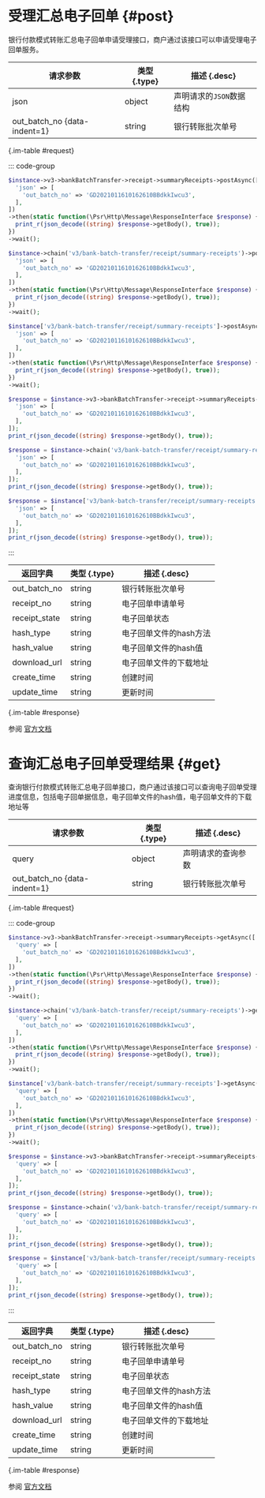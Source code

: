# 受理汇总电子回单 {#post}

银行付款模式转账汇总电子回单申请受理接口，商户通过该接口可以申请受理电子回单服务。

| 请求参数 | 类型 {.type} | 描述 {.desc}
| --- | --- | ---
| json | object | 声明请求的`JSON`数据结构
| out_batch_no {data-indent=1} | string | 银行转账批次单号

{.im-table #request}

::: code-group

```php [异步纯链式]
$instance->v3->bankBatchTransfer->receipt->summaryReceipts->postAsync([
  'json' => [
    'out_batch_no' => 'GD2021011610162610BBdkkIwcu3',
  ],
])
->then(static function(\Psr\Http\Message\ResponseInterface $response) {
  print_r(json_decode((string) $response->getBody(), true));
})
->wait();
```

```php [异步声明式]
$instance->chain('v3/bank-batch-transfer/receipt/summary-receipts')->postAsync([
  'json' => [
    'out_batch_no' => 'GD2021011610162610BBdkkIwcu3',
  ],
])
->then(static function(\Psr\Http\Message\ResponseInterface $response) {
  print_r(json_decode((string) $response->getBody(), true));
})
->wait();
```

```php [异步属性式]
$instance['v3/bank-batch-transfer/receipt/summary-receipts']->postAsync([
  'json' => [
    'out_batch_no' => 'GD2021011610162610BBdkkIwcu3',
  ],
])
->then(static function(\Psr\Http\Message\ResponseInterface $response) {
  print_r(json_decode((string) $response->getBody(), true));
})
->wait();
```

```php [同步纯链式]
$response = $instance->v3->bankBatchTransfer->receipt->summaryReceipts->post([
  'json' => [
    'out_batch_no' => 'GD2021011610162610BBdkkIwcu3',
  ],
]);
print_r(json_decode((string) $response->getBody(), true));
```

```php [同步声明式]
$response = $instance->chain('v3/bank-batch-transfer/receipt/summary-receipts')->post([
  'json' => [
    'out_batch_no' => 'GD2021011610162610BBdkkIwcu3',
  ],
]);
print_r(json_decode((string) $response->getBody(), true));
```

```php [同步属性式]
$response = $instance['v3/bank-batch-transfer/receipt/summary-receipts']->post([
  'json' => [
    'out_batch_no' => 'GD2021011610162610BBdkkIwcu3',
  ],
]);
print_r(json_decode((string) $response->getBody(), true));
```

:::

| 返回字典 | 类型 {.type} | 描述 {.desc}
| --- | --- | ---
| out_batch_no | string | 银行转账批次单号
| receipt_no | string | 电子回单申请单号
| receipt_state | string | 电子回单状态
| hash_type | string | 电子回单文件的hash方法
| hash_value | string | 电子回单文件的hash值
| download_url | string | 电子回单文件的下载地址
| create_time | string | 创建时间
| update_time | string | 更新时间

{.im-table #response}

参阅 [官方文档](https://pay.weixin.qq.com/wiki/doc/apiv3_partner/Offline/apis/chapter4_2_6.shtml)

# 查询汇总电子回单受理结果 {#get}

查询银行付款模式转账汇总电子回单接口，商户通过该接口可以查询电子回单受理进度信息，包括电子回单据信息，电子回单文件的hash值，电子回单文件的下载地址等

| 请求参数 | 类型 {.type} | 描述 {.desc}
| --- | --- | ---
| query | object | 声明请求的查询参数
| out_batch_no {data-indent=1} | string | 银行转账批次单号

{.im-table #request}

::: code-group

```php [异步纯链式]
$instance->v3->bankBatchTransfer->receipt->summaryReceipts->getAsync([
  'query' => [
    'out_batch_no' => 'GD2021011610162610BBdkkIwcu3',
  ],
])
->then(static function(\Psr\Http\Message\ResponseInterface $response) {
  print_r(json_decode((string) $response->getBody(), true));
})
->wait();
```

```php [异步声明式]
$instance->chain('v3/bank-batch-transfer/receipt/summary-receipts')->getAsync([
  'query' => [
    'out_batch_no' => 'GD2021011610162610BBdkkIwcu3',
  ],
])
->then(static function(\Psr\Http\Message\ResponseInterface $response) {
  print_r(json_decode((string) $response->getBody(), true));
})
->wait();
```

```php [异步属性式]
$instance['v3/bank-batch-transfer/receipt/summary-receipts']->getAsync([
  'query' => [
    'out_batch_no' => 'GD2021011610162610BBdkkIwcu3',
  ],
])
->then(static function(\Psr\Http\Message\ResponseInterface $response) {
  print_r(json_decode((string) $response->getBody(), true));
})
->wait();
```

```php [同步纯链式]
$response = $instance->v3->bankBatchTransfer->receipt->summaryReceipts->get([
  'query' => [
    'out_batch_no' => 'GD2021011610162610BBdkkIwcu3',
  ],
]);
print_r(json_decode((string) $response->getBody(), true));
```

```php [同步声明式]
$response = $instance->chain('v3/bank-batch-transfer/receipt/summary-receipts')->get([
  'query' => [
    'out_batch_no' => 'GD2021011610162610BBdkkIwcu3',
  ],
]);
print_r(json_decode((string) $response->getBody(), true));
```

```php [同步属性式]
$response = $instance['v3/bank-batch-transfer/receipt/summary-receipts']->get([
  'query' => [
    'out_batch_no' => 'GD2021011610162610BBdkkIwcu3',
  ],
]);
print_r(json_decode((string) $response->getBody(), true));
```

:::

| 返回字典 | 类型 {.type} | 描述 {.desc}
| --- | --- | ---
| out_batch_no | string | 银行转账批次单号
| receipt_no | string | 电子回单申请单号
| receipt_state | string | 电子回单状态
| hash_type | string | 电子回单文件的hash方法
| hash_value | string | 电子回单文件的hash值
| download_url | string | 电子回单文件的下载地址
| create_time | string | 创建时间
| update_time | string | 更新时间

{.im-table #response}

参阅 [官方文档](https://pay.weixin.qq.com/wiki/doc/apiv3_partner/Offline/apis/chapter4_2_7.shtml)
